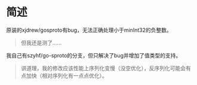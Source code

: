 # 简述

原装的xjdrew/gosproto有bug，无法正确处理小于minInt32的负整数。

> 但我还是测了……

我自己有szyhf/go-sproto的分支，但只解决了bug并增加了值类型的支持。

> 讲道理，我的修改应该性能上序列化变慢（没空优化），反序列化可能会有点加快（相对序列化有一点点优化）。
